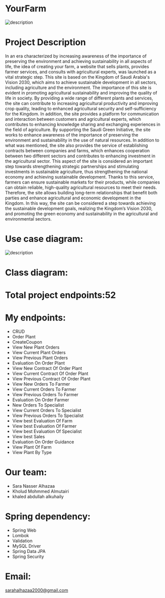 # YourFarm
![description](https://cdn.discordapp.com/attachments/1234214915905032257/1237322101531344896/logo_yourfarme.png?ex=663b3981&is=6639e801&hm=60ea1484594bad454f65d391e8abdb343cb085b5f9b46e0b146c13bf6abc35bc&)

# Project Description
In an era characterized by increasing awareness of the importance of preserving the environment and achieving sustainability in all aspects of life, the idea of ​​creating your farm, a website that sells plants, provides farmer services, and consults with agricultural experts, was launched as a vital strategic step. This site is based on the Kingdom of Saudi Arabia's Vision 2030, which aims to achieve sustainable development in all sectors, including agriculture and the environment. The importance of this site is evident in promoting agricultural sustainability and improving the quality of life in society. By providing a wide range of different plants and services, the site can contribute to increasing agricultural productivity and improving crop quality, leading to enhanced agricultural security and self-sufficiency for the Kingdom. In addition, the site provides a platform for communication and interaction between customers and agricultural experts, which contributes to enhancing knowledge sharing and exchanging experiences in the field of agriculture. By supporting the Saudi Green Initiative, the site works to enhance awareness of the importance of preserving the environment and sustainability in the use of natural resources. In addition to what was mentioned, the site also provides the service of establishing contracts between companies and farms, which enhances cooperation between two different sectors and contributes to enhancing investment in the agricultural sector. This aspect of the site is considered an important step towards strengthening strategic partnerships and stimulating investments in sustainable agriculture, thus strengthening the national economy and achieving sustainable development. Thanks to this service, farmers can ensure sustainable markets for their products, while companies can obtain reliable, high-quality agricultural resources to meet their needs. Therefore, the site allows building long-term relationships that benefit both parties and enhance agricultural and economic development in the Kingdom. In this way, the site can be considered a step towards achieving the sustainable development goals, realizing the Kingdom’s Vision 2030, and promoting the green economy and sustainability in the agricultural and environmental sectors.

# Use case diagram:
![description](https://cdn.discordapp.com/attachments/1234214915905032257/1237335052321423381/731D2124-CC60-47DA-BCC9-31D9CF97F912_1_105_c.jpeg?ex=663b4591&is=6639f411&hm=f09773a71d22fe59644c36e61a3f418054d7ee80a31c5999d7b06794fefaf05d&)

# Class diagram:

# Total project endpoints:52

# My endpoints:
- CRUD 
- Order Plant
- CreateCoupon
- View New Plant Orders
- View Current Plant Orders
- View Previous Plant Orders
- Evaluation On Order Plant
- View New Contract Of Order Plant
- View Current Contract Of Order Plant
- View Previous Contract Of Order Plant
- View New Orders To Farmer
- View Current Orders To Farmer
- View Previous Orders To Farmer
- Evaluation On Order Farmer
- New Orders To Specialist
- View Current Orders To Specialist
- View Previous Orders To Specialist 
- View best Evaluation Of Farm  
- View best Evaluation Of Farmer
- View best Evaluation Of Specialist
- View best Sales
- Evaluation On Order Guidance
- View Plant Of Farm 
- View Plant By Type

# Our team:
- Sara Nasser Alhazaa
- Kholud Mohmmed Almutairi
- khaled abdullah alkuhaily
  
# Spring dependency:
- Spring Web
- Lombok
- Validation
- MySQL Driver
- Spring Data JPA
- Spring Security
   
# Email:
sarahalhazaa2000@gmail.com

